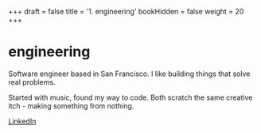 +++
draft = false
title = '1. engineering'
bookHidden = false
weight = 20
+++
# engineering

Software engineer based in San Francisco. I like building things that solve real problems.

Started with music, found my way to code. Both scratch the same creative itch - making something from nothing.

[LinkedIn](https://www.linkedin.com/in/nikhil-ramakrishnan-92310966/)
